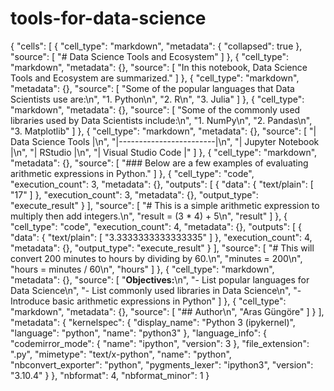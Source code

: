 # tools-for-data-science

{
 "cells": [
  {
   "cell_type": "markdown",
   "metadata": {
    "collapsed": true
   },
   "source": [
    "# Data Science Tools and Ecosystem"
   ]
  },
  {
   "cell_type": "markdown",
   "metadata": {},
   "source": [
    "In this notebook, Data Science Tools and Ecosystem are summarized."
   ]
  },
  {
   "cell_type": "markdown",
   "metadata": {},
   "source": [
    "Some of the popular languages that Data Scientists use are:\n",
    "1. Python\n",
    "2. R\n",
    "3. Julia"
   ]
  },
  {
   "cell_type": "markdown",
   "metadata": {},
   "source": [
    "Some of the commonly used libraries used by Data Scientists include:\n",
    "1. NumPy\n",
    "2. Pandas\n",
    "3. Matplotlib"
   ]
  },
  {
   "cell_type": "markdown",
   "metadata": {},
   "source": [
    "| Data Science Tools     |\n",
    "|------------------------|\n",
    "| Jupyter Notebook       |\n",
    "| RStudio                |\n",
    "| Visual Studio Code     |"
   ]
  },
  {
   "cell_type": "markdown",
   "metadata": {},
   "source": [
    "### Below are a few examples of evaluating arithmetic expressions in Python."
   ]
  },
  {
   "cell_type": "code",
   "execution_count": 3,
   "metadata": {},
   "outputs": [
    {
     "data": {
      "text/plain": [
       "17"
      ]
     },
     "execution_count": 3,
     "metadata": {},
     "output_type": "execute_result"
    }
   ],
   "source": [
    "# This is a simple arithmetic expression to multiply then add integers.\n",
    "result = (3 * 4) + 5\n",
    "result"
   ]
  },
  {
   "cell_type": "code",
   "execution_count": 4,
   "metadata": {},
   "outputs": [
    {
     "data": {
      "text/plain": [
       "3.3333333333333335"
      ]
     },
     "execution_count": 4,
     "metadata": {},
     "output_type": "execute_result"
    }
   ],
   "source": [
    "# This will convert 200 minutes to hours by dividing by 60.\n",
    "minutes = 200\n",
    "hours = minutes / 60\n",
    "hours"
   ]
  },
  {
   "cell_type": "markdown",
   "metadata": {},
   "source": [
    "**Objectives:**\n",
    "- List popular languages for Data Science\n",
    "- List commonly used libraries in Data Science\n",
    "- Introduce basic arithmetic expressions in Python"
   ]
  },
  {
   "cell_type": "markdown",
   "metadata": {},
   "source": [
    "## Author\n",
    "Aras Güngöre"
   ]
  }
 ],
 "metadata": {
  "kernelspec": {
   "display_name": "Python 3 (ipykernel)",
   "language": "python",
   "name": "python3"
  },
  "language_info": {
   "codemirror_mode": {
    "name": "ipython",
    "version": 3
   },
   "file_extension": ".py",
   "mimetype": "text/x-python",
   "name": "python",
   "nbconvert_exporter": "python",
   "pygments_lexer": "ipython3",
   "version": "3.10.4"
  }
 },
 "nbformat": 4,
 "nbformat_minor": 1
}
